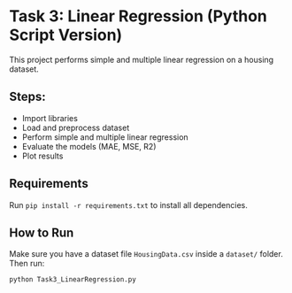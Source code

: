 # Task 3: Linear Regression (Python Script Version)

This project performs simple and multiple linear regression on a housing dataset.

## Steps:
- Import libraries
- Load and preprocess dataset
- Perform simple and multiple linear regression
- Evaluate the models (MAE, MSE, R2)
- Plot results

## Requirements
Run `pip install -r requirements.txt` to install all dependencies.

## How to Run
Make sure you have a dataset file `HousingData.csv` inside a `dataset/` folder.
Then run:
```bash
python Task3_LinearRegression.py
```